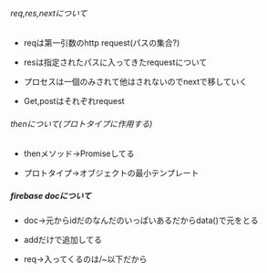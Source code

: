 
###### req,res,nextについて

- reqは第一引数のhttp request(パスの集合?)

- resは指定されたパスに入ってきたrequestについて

- プロセスは一個のみされて他はされないのでnextで移していく

- Get,postはそれぞれrequest

###### thenについて(プロトタイプに作用する)

- thenメソッド→Promiseしてる

- プロトタイプ→オブジェクトの最小テンプレート

##### firebase docについて

- doc→元からidだのなんだのいっぱいあるだからdata()で元をとる

- addだけで追加してる

- req→入ってくるのは/~以下だから

